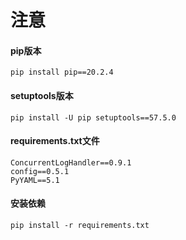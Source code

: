 # 注意
#### pip版本
```shell script
pip install pip==20.2.4
```
#### setuptools版本
```shell script
pip install -U pip setuptools==57.5.0
```
#### requirements.txt文件
```shell script
ConcurrentLogHandler==0.9.1
config==0.5.1
PyYAML==5.1
```
#### 安装依赖
```shell script
pip install -r requirements.txt
```
